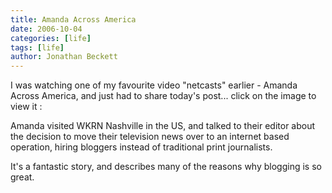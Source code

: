```yaml
---
title: Amanda Across America
date: 2006-10-04
categories: [life]
tags: [life]
author: Jonathan Beckett
---
```


I was watching one of my favourite video "netcasts" earlier - Amanda Across America, and just had to share today's post... click on the image to view it :

Amanda visited WKRN Nashville in the US, and talked to their editor about the decision to move their television news over to an internet based operation, hiring bloggers instead of traditional print journalists.

It's a fantastic story, and describes many of the reasons why blogging is so great.